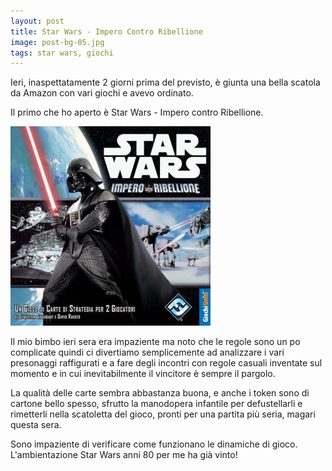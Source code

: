 ```yaml
---
layout: post
title: Star Wars - Impero Contro Ribellione
image: post-bg-05.jpg
tags: star wars, giochi
---
```

Ieri, inaspettatamente 2 giorni prima del previsto, è giunta una bella scatola da Amazon con vari giochi e avevo ordinato.

Il primo che ho aperto è Star Wars - Impero contro Ribellione.

![Star Wars Impero Contro Ribellione](https://raw.githubusercontent.com/badjem79/bundleItalia/gh-pages/images/star-wars-imperovsribellione-ita-web.jpg "Star Wars Impero Contro Ribellione")

Il mio bimbo ieri sera era impaziente ma noto che le regole sono un po complicate quindi ci divertiamo semplicemente ad analizzare
i vari presonaggi raffigurati e a fare degli incontri con regole casuali inventate sul momento e in cui inevitabilmente il vincitore è sempre il pargolo.

La qualità delle carte sembra abbastanza buona, e anche i token sono di cartone bello spesso, sfrutto la manodopera infantile per defustellarli e rimetterli nella scatoletta del gioco, pronti per una partita più seria, magari questa sera.

Sono impaziente di verificare come funzionano le dinamiche di gioco. L'ambientazione Star Wars anni 80 per me ha già vinto!
